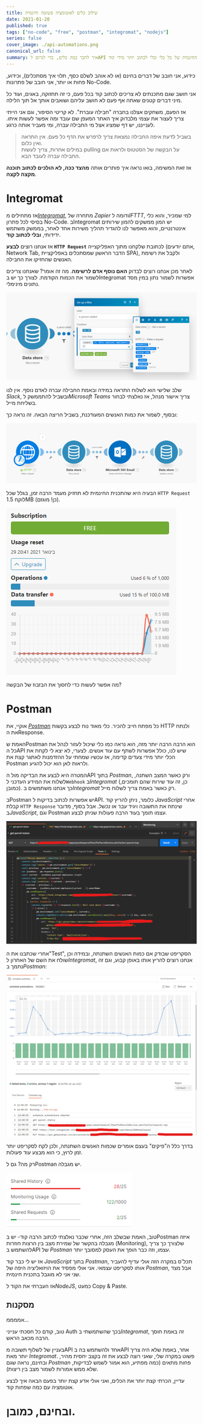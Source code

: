```yaml
---
title: שילוב כלים לאוטומציה פשוטה וחינמית
date: 2021-01-20
published: true
tags: ["no-code", "free", "postman", "integromat", "nodejs"]
series: false
cover_image: ./api-automations.png
canonical_url: false
summary: איך לחבר כמה כלים, כדי לגרום לAPI לדבר ביניהם, מבלי לחרוג מהתכנית החינמית של כל כלי ובלי לכתוב יותר מידי קוד.
---
```


כידוע, אני חובב של דברים בחינם (או לא אוהב לשלם כסף, תלוי איך מסתכלים), וכידוע, פחות או יותר, אני חובב של פתרונות No-Code.

אני חושב שגם מתכנתים לא צריכים לכתוב קוד בכל פעם, כי זה תחזוקה, באגים, ועוד כל מיני דברים קטנים שאתה אף פעם לא חושב עליהם ושואבים אותך אל תוך הלילה.

אז הפעם, משחקים אצלנו בחברה "חבילה עוברת". לא קריטי הסיפור, וגם אני הייתי צריך לעצור את עצמי מלבדוק איך האתר המעפן שם עובד ומה אפשר לעשות איתו. לענייננו, יש דף שמציג אצל מי החבילה עברה, ומי מעביר אותה כרגע.

> בשביל לדעת איפה החבילה נמצאת צריך לרפרש את הדף כל פעם. אין התראה ואין כלום.  
> במילים אחרות, צריך לעשות pulling על הבקשה של הסטטוס ולראות אם החבילה עברה לעובד הבא.

אז זאת המשימה, בואו נראה איך פותרים אותה **מהצד ככה, לא הולכים לכתוב תוכנה מקצה לקצה**.

# Integromat

אז מתחילים מ[_Integromat_](https://www.integromat.com/), מתחרה של _Zapier_ ודומה ל*IFTTT*, למי שמכיר, והוא כלי בסיסי לכל פתרון No-Code. בIntegromat יש המון ממשקים להמון שירותים אינטרנטיים, והוא מאפשר לנו להגדיר תהליך משירות אחד לאחר, בממשק משתמש ידידותי, **ובלי לכתוב קוד**.

אז אנחנו רוצים **לבצע `HTTP Request`** לכתובת שלקחנו מתוך האפליקצייה (אתם יודעים, Network Tab, הדבר הראשון שמסתכלים באפליקציית SPA), ולקבל את רשימת האנשים שהחזיקו את החבילה.

לאחר מכן אנחנו רוצים לבדוק **האם נוסף אדם לרשימה**. מה זה אומר? שאנחנו צריכים לשמור את הכמות הקודמת. לצורך כך יש בIntegromat אפשרות לשמור נתון במין מסד נתונים מינימלי.

![filter](./integromat-filter.png)

שלב שלישי הוא לשלוח התראה במידה ובאמת החבילה עברה לאדם נוסף. אין לנו _Slack_, ובשביל להתממשק ל*Microsoft Teams* צריך אישור מנהל, אז נאלצתי לבחור בשליחת מייל.

ובסוף, לשמור את כמות האנשים המעודכנת, בשביל הריצה הבאה. זה נראה כך:

![pipeline](./api-automations.png)

הבעיה היא שהתכנית החינמית לא תחזיק מעמד הרבה זמן, בגלל שכל `HTTP Request` לוקח 1.5MB (כן! מוגזם).

![subscription](./integromat-subscription.png)

מה אפשר לעשות כדי לחסוך את הבזבוז של הבקשה?

# Postman

אוקיי, את [_Postman_](https://www.postman.com/) כל מפתח חייב להכיר. כלי מאוד נוח לבצע בקשות HTTP ולנתח את הResponse.

האמת שPostman הוא הרבה הרבה יותר מזה, הוא נראה כמו כלי שיכול לעזור לנהל את כל הAPI שיש לנו, כולל אפשרות לשתף עם עוד אנשים. לצערי, לא יצא לי לקחת את הכלי יותר מידי צעדים קדימה, אז עכשיו שמחתי על ההזדמנות לאתגר קצת את Postman ולראות לאן הוא יכול להגיע.

המטרה היא לבצע את הבדיקה מול הAPI בתוך _Postman_, ורק כאשר המצב השתנה, לשלוח את המידע העדכני ל`Webhook` ב*Integromat* (כן, זה עוד שירות שהם תומכים, כמובן). כך אנחנו משתמשים ב*Integromat* רק כאשר באמת צריך לשלוח מייל.

בPostman יש אפשרות לכתוב בדיקות לAPI. כלומר, ניתן להריץ קוד _JavaScript_ אחרי קבלת `HTTP Response` שינתח את התשובה ויגיד _עבר_ או _נכשל_. אבל בסוף, מדובר ב*JavaScript*, וגם Postman עצמו תומך בעוד הרבה פעולות שניתן לבצע.

![postman script](./postman-script.png)

אחרי שכתבנו את ה"Test", הסקריפט שבודק אם כמות האנשים השתנתה, ובמידה וכן שולח את השם של האחרון ל*Integromat*, אנחנו רוצים להריץ אותו באופן קבוע, וגם זה נתמך ב*Postman*:

![schedule](./postnam-schedule.png)

בדרך כלל ה"פיקים" בעצם אומרים שכמות האנשים השתנתה, ולכן לקח לסקריפט יותר זמן לרוץ, כי הוא מבצע עוד פעולות.

רק מה? גם לPostman יש מגבלה.

![limit](./postman-limit.png)

טוב, האמת שבשלב הזה, אחרי שכבר נאלצתי לכתוב הרבה קוד- יש בPostman איזה מגבלה בהקשר של שמירת מצב בין הרצות חוזרות (Monitoring), שלצורך כך צריך להשתמש בAPI של _Postman_ עצמו, וזה כבר הופך את העסק למסובך יותר.

אז יש לי כבר קוד _JavaScript_ בתוך _Postman_, תכל'ס במקרה הזה אולי עדיף להעביר אותו לסקריפט עצמאי. אני אולי מפסיד את הויזואליציה היפה של _Postman_, אבל מצד שני אני לא מוגבל בתכנית חינמית.

אז העברתי את הקוד ל*NodeJS*, כמעט Copy & Paste.

## מסקנות

אממממ...

טוב, קודם כל חסכתי ענייני Auth בכך שהשתמשתי ב*Integromat*, זה באמת חוסך הרבה מכאב הראש.

בעניין של לשלוף תשובה מAPI אחד ולהשתמש בה בAPI אחר, באמת שלא היה צריך יותר מאת _Integromat_. פשוט במקרה שלי, שאני רוצה לבצע את זה בקצב יחסית מהיר, ובחינם, נראה שגם _Postman_ פחות מתאים (כמה מפתיע, הוא אמור לשמש לבדיקות, שלא ממש אמורות לשמור מצב בין ריצות).

עדיין, הכרתי קצת יותר את הכלים, ואני אולי אדע קצת יותר בפעם הבאה איך לבצע אוטומציה עם כמה שפחות קוד.

# ובחינם, כמובן.
